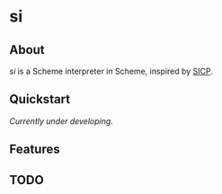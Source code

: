 si
=====


About
-----
*si* is a Scheme interpreter in Scheme, inspired by [SICP](https://mitpress.mit.edu/sicp).


Quickstart
-----
*Currently under developing.*


Features
-----


TODO
-----

